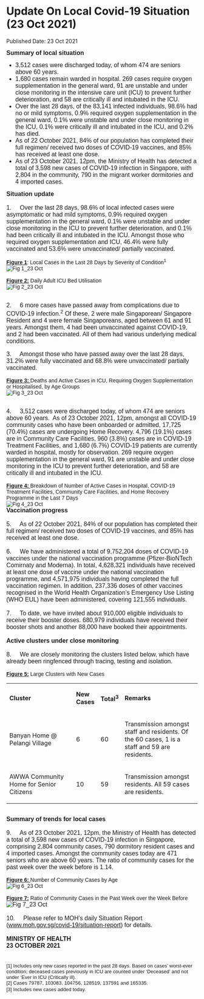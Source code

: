 <html>
    <meta http-equiv="Content-Type" content="text/html; charset=utf-8"/>
    <meta charset="utf-8"/>
    <title>Update On Local Covid-19 Situation (23 Oct 2021)</title>
    <body><h1>Update On Local Covid-19 Situation (23 Oct 2021)</h1>
    <p>Published Date: 23 Oct 2021</p> <p><span id="docs-internal-guid-2f3281c0-7fff-a052-bf84-33fe36fac296"></span><span style="font-family: Arial;"><strong><span style="font-size: 16px;">Summary of local situation</span></strong></span></p><ul><li><span style="font-family: Arial; font-size: 16px;">3,512 cases were discharged today, of whom 474 are seniors above 60 years.</span></li><li><span style="font-family: Arial; font-size: 16px;">1,680 cases remain warded in hospital. 269 cases require oxygen supplementation in the general ward, 91 are unstable and under close monitoring in the intensive care unit (ICU) to prevent further deterioration, and 58 are critically ill and intubated in the ICU.</span></li><li><span style="font-family: Arial; font-size: 16px;">Over the last 28 days, of the 83,141 infected individuals, 98.6% had no or mild symptoms, 0.9% required oxygen supplementation in the general ward, 0.1% were unstable and under close monitoring in the ICU, 0.1% were critically ill and intubated in the ICU, and 0.2% has died.</span></li><li><span style="font-family: Arial; font-size: 16px;">As of 22 October 2021, 84% of our population has completed their full regimen/ received two doses of COVID-19 vaccines, and 85% has received at least one dose.</span></li><li><span style="font-family: Arial; font-size: 16px;">As of 23 October 2021, 12pm, the Ministry of Health has detected a total of 3,598 new cases of COVID-19 infection in Singapore, with 2,804 in the community, 790 in the migrant worker dormitories and 4 imported cases.</span></li></ul><p><span style="font-family: Arial; font-size: 16px;"><strong>Situation update<br><br></strong>1. &nbsp; &nbsp;&nbsp;</span><span style="font-family: Arial; font-size: 16px;">Over the last 28 days, 98.6% of local infected cases were asymptomatic or had mild symptoms, 0.9% required oxygen supplementation in the general ward, 0.1% were unstable and under close monitoring in the ICU to prevent further deterioration, and 0.1% had been critically ill and intubated in the ICU. Amongst those who required oxygen supplementation and ICU, 46.4% were fully vaccinated and 53.6% were unvaccinated/ partially vaccinated.&nbsp;</span></p><p><span style="font-family: Arial;"><strong><u>Figure 1</u></strong>: Local Cases in the Last 28 Days by Severity of Condition<sup>1</sup>&nbsp;&nbsp;<br><a href="/images/librariesprovider5/covid-19-chart-(pr)/fig-1_23-oct.png?sfvrsn=fd04ad15_2"><img src="/images/librariesprovider5/covid-19-chart-(pr)/fig-1_23-oct.png?sfvrsn=fd04ad15_2" data-displaymode="Original" alt="Fig 1_23 Oct" title="Fig 1_23 Oct" data-openoriginalimageonclick="true" style="float: left;"></a><br><b><u><br>Figure 2:</u></b>&nbsp;Daily Adult ICU Bed Utilisation<br><a href="/images/librariesprovider5/covid-19-chart-(pr)/fig-2_23-oct.png?sfvrsn=79053bd7_2"><img src="/images/librariesprovider5/covid-19-chart-(pr)/fig-2_23-oct.png?sfvrsn=79053bd7_2" data-displaymode="Original" alt="Fig 2_23 Oct" title="Fig 2_23 Oct" data-openoriginalimageonclick="true" style="float: left;"></a><br><br><br><span style="font-size: 16px;">2. &nbsp; &nbsp; 6 more cases have passed away from complications due to COVID-19 infection.<sup>2</sup>&nbsp;Of these, 2 were male Singaporean/ Singapore Resident and 4 were female Singaporeans, aged between 61 and 91 years. Amongst them, 4 had been unvaccinated against COVID-19, and 2 had been vaccinated. All of them had various underlying medical conditions.&nbsp;</span><br><br><span style="font-size: 16px;">3. &nbsp; &nbsp; Amongst those who have passed away over the last 28 days, 31.2% were fully vaccinated and 68.8% were unvaccinated/ partially vaccinated.<br></span><br><strong><u>Figure 3: </u></strong>Deaths and Active Cases in ICU, Requiring Oxygen Supplementation or Hospitalised, by Age Groups<br><a href="/images/librariesprovider5/covid-19-chart-(pr)/fig-3_23-oct.png?sfvrsn=e9d052d4_2"><img src="/images/librariesprovider5/covid-19-chart-(pr)/fig-3_23-oct.png?sfvrsn=e9d052d4_2" data-displaymode="Original" alt="Fig 3_23 Oct" title="Fig 3_23 Oct" data-openoriginalimageonclick="true" style="float: left;"></a><br><br><br><span style="font-size: 16px;">4. &nbsp; &nbsp; 3,512 cases were discharged today, of whom 474 are seniors above 60 years.&nbsp; As of 23 October 2021, 12pm, amongst all COVID-19 community cases who have been onboarded or admitted, 17,725 (70.4%) cases are undergoing Home Recovery. 4,796 (19.1%) cases are in Community Care Facilities, 960 (3.8%) cases are in COVID-19 Treatment Facilities, and 1,680 (6.7%) COVID-19 patients are currently warded in hospital, mostly for observation. 269 require oxygen supplementation in the general ward, 91 are unstable and under close monitoring in the ICU to prevent further deterioration, and 58 are critically ill and intubated in the ICU.&nbsp;<br></span><br><u><b>Figure 4: </b></u>Breakdown of Number of Active Cases in Hospital, COVID-19 Treatment Facilities, Community Care Facilities, and Home Recovery Programme in the Last 7 Days<br><a href="/images/librariesprovider5/covid-19-chart-(pr)/fig-4_23-oct.png?sfvrsn=74d8feb6_2"><img src="/images/librariesprovider5/covid-19-chart-(pr)/fig-4_23-oct.png?sfvrsn=74d8feb6_2" data-displaymode="Original" alt="Fig 4_23 Oct" title="Fig 4_23 Oct" data-openoriginalimageonclick="true" style="float: left;"></a><br><strong><span style="font-size: 16px;">Vaccination progress</span></strong><br><span style="font-size: 16px;"><br>5. &nbsp; &nbsp; As of 22 October 2021, 84% of our population has completed their full regimen/ received two doses of COVID-19 vaccines, and 85% has received at least one dose.&nbsp;<br><br>6. &nbsp; &nbsp; We have administered a total of 9,752,204 doses of COVID-19 vaccines under the national vaccination programme (Pfizer-BioNTech Comirnaty and Moderna). In total, 4,628,321 individuals have received at least one dose of vaccine under the national vaccination programme, and 4,571,975 individuals having completed the full vaccination regimen. In addition, 237,336 doses of other vaccines recognised in the World Health Organization’s Emergency Use Listing (WHO EUL) have been administered, covering 121,555 individuals.<br><br>7. &nbsp; &nbsp; To date, we have invited about 910,000 eligible individuals to receive their booster doses. 680,979 individuals have received their booster shots and another 88,000 have booked their appointments.&nbsp;<br><br><b>Active clusters under close monitoring</b><br><br>8. &nbsp; &nbsp; We are closely monitoring the clusters listed below, which have already been ringfenced through tracing, testing and isolation.</span><br><br><b><u>Figure 5:</u></b> Large Clusters with New Cases<br></span></p><div dir="ltr" align="left"><strong></strong><table><colgroup><col width="225"><col width="60"><col width="63"><col width="257"></colgroup><tbody><tr><td><p dir="ltr"><strong>Cluster</strong></p></td><td><p dir="ltr"><strong>New Cases</strong></p></td><td><p dir="ltr"><strong>Total<sup>3</sup></strong></p></td><td><p dir="ltr"><strong>Remarks</strong></p></td></tr><tr><td><p dir="ltr">Banyan Home @ Pelangi Village</p></td><td><p dir="ltr">6</p></td><td><p dir="ltr">60</p></td><td><p dir="ltr">Transmission amongst staff and residents. Of the 60 cases, 1 is a staff and 59 are residents.</p></td></tr><tr><td><p dir="ltr">AWWA Community Home for Senior Citizens</p></td><td><p dir="ltr">10</p></td><td><p dir="ltr">59</p></td><td><p dir="ltr">Transmission amongst residents. All 59 cases are residents.</p></td></tr></tbody></table></div><p><span style="font-family: Arial;"><br><span style="font-size: 16px;"><b>Summary of trends for local cases</b><br><br>9. &nbsp; &nbsp; As of 23 October 2021, 12pm, the Ministry of Health has detected a total of 3,598 new cases of COVID-19 infection in Singapore, comprising 2,804 community cases, 790 dormitory resident cases and 4 imported cases. Amongst the community cases today are 471 seniors who are above 60 years. The ratio of community cases for the past week over the week before is 1.14.&nbsp;<br></span><br><b><u>Figure 6: </u></b>Number of Community Cases by Age<br><a href="/images/librariesprovider5/covid-19-chart-(pr)/fig-6_23-oct.png?sfvrsn=77b48e68_2"><img src="/images/librariesprovider5/covid-19-chart-(pr)/fig-6_23-oct.png?sfvrsn=77b48e68_2" data-displaymode="Original" alt="Fig 6_23 Oct" title="Fig 6_23 Oct" data-openoriginalimageonclick="true" style="float: left;"></a><br><b><u><br>Figure 7:</u></b> Ratio of Community Cases in the Past Week over the Week Before<br><span style="font-size: 16px;"><a href="/images/librariesprovider5/covid-19-chart-(pr)/fig-7_23-oct.png?sfvrsn=3d7d8ba6_2"><img src="/images/librariesprovider5/covid-19-chart-(pr)/fig-7_23-oct.png?sfvrsn=3d7d8ba6_2" data-displaymode="Original" alt="Fig 7_23 Oct" title="Fig 7_23 Oct" data-openoriginalimageonclick="true" style="float: left;"></a><br><br>10. &nbsp; &nbsp; Please refer to MOH’s daily Situation Report (<a href="https://covidsitrep.moh.gov.sg" title="" class="" target="">www.moh.gov.sg/covid-19/situation-report</a>) for details.&nbsp;<br><strong><br>MINISTRY OF HEALTH<br>23 OCTOBER 2021<br><br><br><span style="font-size: 13px;"></span></strong><span style="font-size: 13px;">[1]&nbsp;Includes only new cases reported in the past 28 days. Based on cases’ worst-ever condition; deceased cases previously in ICU are counted under ‘Deceased’ and not under ‘Ever in ICU (Critically ill).<br>[2] Cases 79787, 103083, 104756, 128519, 137591 and 165335. <br>[3] Includes new cases added today.</span></span></span><span id="docs-internal-guid-2f3281c0-7fff-a052-bf84-33fe36fac296"><br></span></p></body>
</html>
